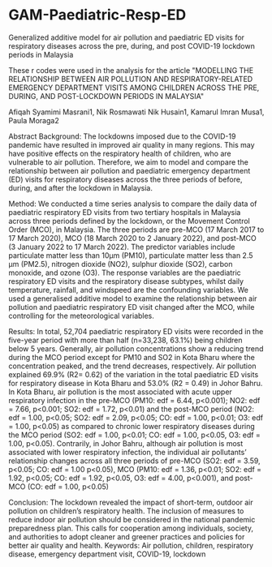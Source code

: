 # GAM-Paediatric-Resp-ED
Generalized additive model for air pollution and paediatric ED visits for respiratory diseases across the pre, during, and post COVID-19 lockdown periods in Malaysia

These r codes were used in the analysis for the article "MODELLING THE RELATIONSHIP BETWEEN AIR POLLUTION AND RESPIRATORY-RELATED EMERGENCY DEPARTMENT VISITS AMONG CHILDREN ACROSS THE PRE, DURING, AND POST-LOCKDOWN PERIODS IN MALAYSIA"

Afiqah Syamimi Masrani1, Nik Rosmawati Nik Husain1, Kamarul Imran Musa1, Paula Moraga2

Abstract
Background: The lockdowns imposed due to the COVID-19 pandemic have resulted in improved air quality in many regions. This may have positive effects on the respiratory health of children, who are vulnerable to air pollution. Therefore, we aim to model and compare the relationship between air pollution and paediatric emergency department (ED) visits for respiratory diseases across the three periods of before, during, and after the lockdown in Malaysia. 

Method: We conducted a time series analysis to compare the daily data of paediatric respiratory ED visits from two tertiary hospitals in Malaysia across three periods defined by the lockdown, or the Movement Control Order (MCO), in Malaysia. The three periods are pre-MCO (17 March 2017 to 17 March 2020), MCO (18 March 2020 to 2 January 2022), and post-MCO (3 January 2022 to 17 March 2022). The predictor variables include particulate matter less than 10µm (PM10), particulate matter less than 2.5 µm (PM2.5), nitrogen dioxide (NO2), sulphur dioxide (SO2), carbon monoxide, and ozone (O3). The response variables are the paediatric respiratory ED visits and the respiratory disease subtypes, whilst daily temperature, rainfall, and windspeed are the confounding variables. We used a generalised additive model to examine the relationship between air pollution and paediatric respiratory ED visit changed after the MCO, while controlling for the meteorological variables.

Results: In total, 52,704 paediatric respiratory ED visits were recorded in the five-year period with more than half (n=33,238, 63.1%) being children below 5 years. Generally, air pollution concentrations show a reducing trend during the MCO period except for PM10 and SO2 in Kota Bharu where the concentration peaked, and the trend decreases, respectively. Air pollution explained 69.9% (R2= 0.62) of the variation in the total paediatric ED visits for respiratory disease in Kota Bharu and 53.0% (R2 = 0.49) in Johor Bahru. In Kota Bharu, air pollution is the most associated with acute upper respiratory infection in the pre-MCO (PM10: edf = 6.44, p<0.001); NO2:       edf = 7.66, p<0.001; SO2: edf = 1.72, p<0.01) and the post-MCO period (NO2: edf = 1.00, p<0.05; SO2: edf = 2.09, p<0.05; CO: edf = 1.00, p<0.01; O3: edf = 1.00, p<0.05) as compared to chronic lower respiratory diseases during the MCO period (SO2: edf = 1.00, p<0.01; CO: edf = 1.00, p<0.05, O3: edf = 1.00, p<0.05). Contrarily, in Johor Bahru, although air pollution is most associated with lower respiratory infection, the individual air pollutants’ relationship changes across all three periods of pre-MCO (SO2: edf = 3.59, p<0.05; CO: edf = 1.00 p<0.05), MCO (PM10: edf = 1.36, p<0.01; SO2: edf = 1.92, p<0.05; CO: edf = 1.92, p<0.05, O3: edf = 4.00, p<0.001), and post-MCO (CO: edf = 1.00, p<0.05)

Conclusion: The lockdown revealed the impact of short-term, outdoor air pollution on children’s respiratory health. The inclusion of measures to reduce indoor air pollution should be considered in the national pandemic preparedness plan. This calls for cooperation among individuals, society, and authorities to adopt cleaner and greener practices and policies for better air quality and health.
Keywords: Air pollution, children, respiratory disease, emergency department visit, COVID-19, lockdown
